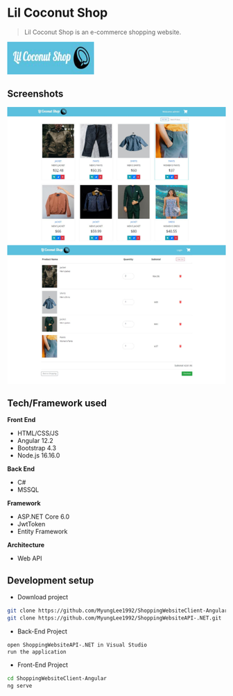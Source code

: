 # Lil Coconut Shop
> Lil Coconut Shop is an e-commerce shopping website.

<img src="images/lil-coconut-shop-logo.JPG" width="200" height="75" />

## Screenshots
<img src="images/home.JPG" />
<img src="images/cart.JPG" />

## Tech/Framework used
<b>Front End</b>
* HTML/CSS/JS
* Angular 12.2
* Bootstrap 4.3
* Node.js 16.16.0

<b>Back End</b>
* C#
* MSSQL

<b>Framework</b>
* ASP.NET Core 6.0
* JwtToken
* Entity Framework

<b>Architecture</b>
* Web API

## Development setup
* Download project
```sh
git clone https://github.com/MyungLee1992/ShoppingWebsiteClient-Angular.git
git clone https://github.com/MyungLee1992/ShoppingWebsiteAPI-.NET.git
```

* Back-End Project
```
open ShoppingWebsiteAPI-.NET in Visual Studio
run the application
```

* Front-End Project
```sh
cd ShoppingWebsiteClient-Angular
ng serve
```
